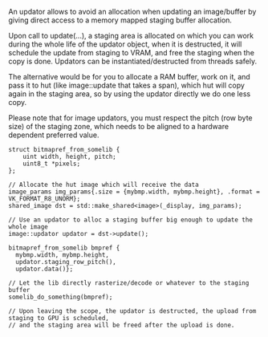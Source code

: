 An updator allows to avoid an allocation when updating an image/buffer by giving direct access to a memory mapped
staging buffer allocation.

Upon call to update(...), a staging area is allocated on which you can work during the whole life of the updator object,
when it is destructed, it will schedule the update from staging to VRAM, and free the staging when the copy is done.
Updators can be instantiated/destructed from threads safely.

The alternative would be for you to allocate a RAM buffer, work on it, and pass it to hut (like image::update that takes
a span), which hut will copy again in the staging area, so by using the updator directly we do one less copy.

Please note that for image updators, you must respect the pitch (row byte size) of the staging zone, which needs to be
aligned to a hardware dependent preferred value.

    struct bitmapref_from_somelib {
        uint width, height, pitch;
        uint8_t *pixels;
    };

    // Allocate the hut image which will receive the data
    image_params img_params{.size = {mybmp.width, mybmp.height}, .format = VK_FORMAT_R8_UNORM};
    shared_image dst = std::make_shared<image>(_display, img_params);

    // Use an updator to alloc a staging buffer big enough to update the whole image
    image::updator updator = dst->update();

    bitmapref_from_somelib bmpref {
      mybmp.width, mybmp.height,
      updator.staging_row_pitch(),
      updator.data()};

    // Let the lib directly rasterize/decode or whatever to the staging buffer
    somelib_do_something(bmpref);

    // Upon leaving the scope, the updator is destructed, the upload from staging to GPU is scheduled,
    // and the staging area will be freed after the upload is done.
